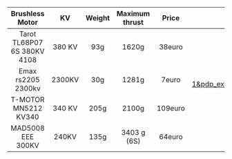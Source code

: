 | Brushless Motor | KV | Weight| Maximum thrust | Price | Reference |
| :---: | :---: | :---: | :---: | :---: | :---: |
|Tarot TL68P07 6S 380KV 4108| 380 KV | 93g | 1620g |38euro | https://fr.aliexpress.com/i/32591702396.html?gatewayAdapt=glo2fra |
|Emax rs2205 2300kv|2300KV|30g|1281g|7euro|https://fr.aliexpress.com/item/1005004712853796.html?spm=a2g0o.productlist.0.0.11d14284thih4J&algo_pvid=a3d893d4-b49f-4482-b4e0-9acd66e60408&aem_p4p_detail=202209300733031517849224767520002846736&algo_exp_id=a3d893d4-b49f-4482-b4e0-9acd66e60408-1&pdp_ext_f=%7B%22sku_id%22%3A%2212000030198356976%22%7D&pdp_npi=2%40dis%21EUR%2136.45%2125.52%21%21%216.3%21%21%402100bb4a16645483836701434ef6f4%2112000030198356976%21sea&curPageLogUid=wSm42SuF7saV&ad_pvid=202209300733031517849224767520002846736_2|
|T-MOTOR MN5212 KV340| 340 KV | 205g| 2100g | 109euro | https://www.foxtechfpv.com/tmotor-mn5212-kv340.html |
|MAD5008 EEE 300KV|240KV|135g|3403 g (6S)| 64euro|https://www.alibaba.com/product-detail/MAD5008-EEE-300KV-high-torque-24v_62443769300.html?spm=a2700.shop_plgr.41413.36.49f8134dkfflb3|
